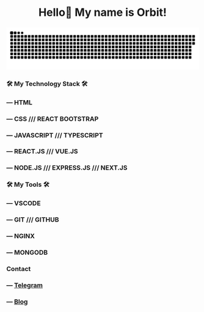 <h1 align="center">Hello👋 My name is Orbit!</h1>

###

<p align="center">
 <img width="1100" src="snake.svg" alt="snake"/>
</p>

###

<h3 align="left">🛠 My Technology Stack 🛠</h3>

### <span>― HTML</span>
### <span>― CSS /// REACT BOOTSTRAP</span>
### <span>― JAVASCRIPT /// TYPESCRIPT</span>
### <span>― REACT.JS /// VUE.JS</span>
### <span>― NODE.JS /// EXPRESS.JS /// NEXT.JS</span>

<h3 align="left">🛠 My Tools 🛠</h3>

### <span>― VSCODE</span>
### <span>― GIT /// GITHUB</span>
### <span>― NGINX</span>
### <span>― MONGODB</span>

<h3 align="left">Contact</h3>

### ― <a href="https://t.me/OrbitBanan">Telegram</a>
### ― <a href="https://t.me/Orbit_adapter">Blog</a>
